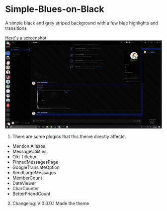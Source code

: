 # Simple-Blues-on-Black
A simple black and grey striped background with a few blue highlights and transitions

Here's a screenshot
![alt text](https://github.com/Cyhne/Simple-Blues-on-Black/blob/master/Screenshot%20(97).png?raw=true)

1. There are some plugins that this theme directly affects:
- Mention Aliases
- MessageUtilities
- Old Titlebar
- PinnedMessagesPage
- GoogleTranslateOption
- SendLargeMessages
- MemberCount
- DateViewer
- CharCounter
- BetterFriendCount

2. Changelog:
V 0.0.0.1 Made the theme
